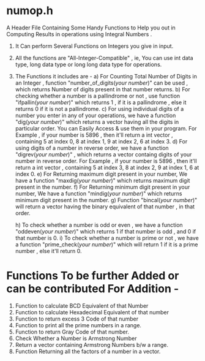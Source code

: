 # numop.h
A Header File Containing Some Handy Functions to Help you out in Computing Results in operations using Integral Numbers .

1. It Can perform Several Functions on Integers you give in input.
2. All the functions are "All-Integer-Compatible" , ie, You can use int data type, long data type or long long data type for      operations.
3. The Functions it includes are - 
    a) For Counting Total Number of Digits in an Integer , function "number_of_digits(*your number*)" can be used , which              returns Number of digits present in that number returns.
    b) For checking whether a number is a pallindrome or not , use function "ifpallin(*your number*)" which returns 1 , if it          is a pallindrome , else it returns 0 if it is not a pallindrome.
    c) For using individual digits of a number you enter in any of your operations, we have a function "dig(*your number*)"            which returns a vector having all the digits in particular order. You can Easily Access & use them in your program.
       For Example , if your number is 5896 , then it'll return a int vector , containing 5 at index 0, 8 at index 1, 9 at            index 2, 6 at index 3.
    d) For using digits of a number in reverse order, we have a function "digrev(*your number*)" , which returns a vector              containg digits of your number in reverse order.
       For Example , if your number is 5896 , then it'll return a int vector , containing 5 at index 3, 8 at index 2, 9 at            index 1, 6 at index 0.
    e) For Returning maximum digit present in your number, We have a function "maxdig(*your number*)" which returns maximum            digit present in the number.
    f) For Returning minimum digit present in your number, We have a function "mindig(*your number*)" which returns minimum            digit present in the number.
    g) Function "bincal(*your number*)" will return a vector having the binary equivalent of that number , in that order.
    
    h) To check whether a number is odd or even , we have a function "oddeven(*your number*)" which returns 1 if that number is        odd , and 0 if that number is 0.
    i) To check whether a number is prime or not , we have a function "prime_check(*your number*)" which will return 1 if it is         a prime number , else it'll return 0. 

# Functions To be further Added or can be contributed For Addition -  

1. Function to calculate BCD Equivalent of that Number
2. Function to calculate Hexadecimal Equivalent of that number
3. Function to return excess 3 Code of that number
4. Function to print all the prime numbers in a range.
5. Function to return Gray Code of that number.
6. Check Whether a Number is Armstrong Number
7. Return a vector containing Armstrong Numbers b/w a range.
8. Function Returning all the factors of a number in a vector.
